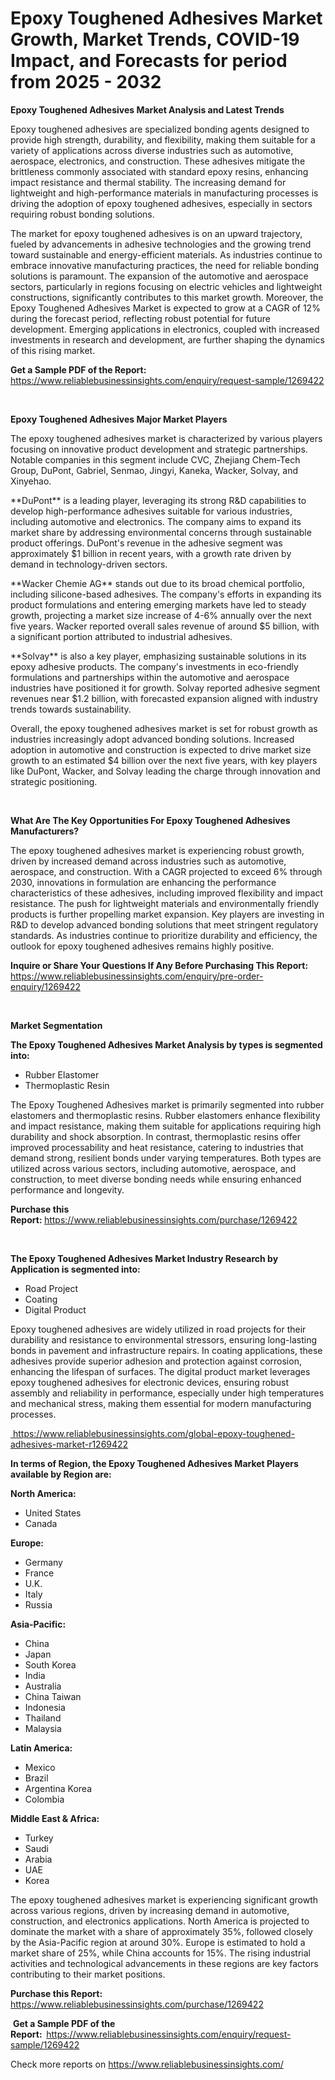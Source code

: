 <p><h1>Epoxy Toughened Adhesives Market Growth, Market Trends, COVID-19 Impact, and Forecasts for period from 2025 - 2032</h1></p><p><strong>Epoxy Toughened Adhesives Market Analysis and Latest Trends</strong></p>
<p><p>Epoxy toughened adhesives are specialized bonding agents designed to provide high strength, durability, and flexibility, making them suitable for a variety of applications across diverse industries such as automotive, aerospace, electronics, and construction. These adhesives mitigate the brittleness commonly associated with standard epoxy resins, enhancing impact resistance and thermal stability. The increasing demand for lightweight and high-performance materials in manufacturing processes is driving the adoption of epoxy toughened adhesives, especially in sectors requiring robust bonding solutions.</p><p>The market for epoxy toughened adhesives is on an upward trajectory, fueled by advancements in adhesive technologies and the growing trend toward sustainable and energy-efficient materials. As industries continue to embrace innovative manufacturing practices, the need for reliable bonding solutions is paramount. The expansion of the automotive and aerospace sectors, particularly in regions focusing on electric vehicles and lightweight constructions, significantly contributes to this market growth. Moreover, the Epoxy Toughened Adhesives Market is expected to grow at a CAGR of 12% during the forecast period, reflecting robust potential for future development. Emerging applications in electronics, coupled with increased investments in research and development, are further shaping the dynamics of this rising market.</p></p>
<p><strong>Get a Sample PDF of the Report:&nbsp;</strong> <a href="https://www.reliablebusinessinsights.com/enquiry/request-sample/1269422?utm_campaign=3439&utm_medium=2&utm_source=Github&utm_content=ia&utm_term=24032025&utm_id=epoxy-toughened-adhesives">https://www.reliablebusinessinsights.com/enquiry/request-sample/1269422</a></p>
<p>&nbsp;</p>
<p><strong>Epoxy Toughened Adhesives Major Market Players</strong></p>
<p><p>The epoxy toughened adhesives market is characterized by various players focusing on innovative product development and strategic partnerships. Notable companies in this segment include CVC, Zhejiang Chem-Tech Group, DuPont, Gabriel, Senmao, Jingyi, Kaneka, Wacker, Solvay, and Xinyehao.</p><p>**DuPont** is a leading player, leveraging its strong R&D capabilities to develop high-performance adhesives suitable for various industries, including automotive and electronics. The company aims to expand its market share by addressing environmental concerns through sustainable product offerings. DuPont's revenue in the adhesive segment was approximately $1 billion in recent years, with a growth rate driven by demand in technology-driven sectors.</p><p>**Wacker Chemie AG** stands out due to its broad chemical portfolio, including silicone-based adhesives. The company's efforts in expanding its product formulations and entering emerging markets have led to steady growth, projecting a market size increase of 4-6% annually over the next five years. Wacker reported overall sales revenue of around $5 billion, with a significant portion attributed to industrial adhesives.</p><p>**Solvay** is also a key player, emphasizing sustainable solutions in its epoxy adhesive products. The company's investments in eco-friendly formulations and partnerships within the automotive and aerospace industries have positioned it for growth. Solvay reported adhesive segment revenues near $1.2 billion, with forecasted expansion aligned with industry trends towards sustainability.</p><p>Overall, the epoxy toughened adhesives market is set for robust growth as industries increasingly adopt advanced bonding solutions. Increased adoption in automotive and construction is expected to drive market size growth to an estimated $4 billion over the next five years, with key players like DuPont, Wacker, and Solvay leading the charge through innovation and strategic positioning.</p></p>
<p>&nbsp;</p>
<p><strong>What Are The Key Opportunities For Epoxy Toughened Adhesives Manufacturers?</strong></p>
<p><p>The epoxy toughened adhesives market is experiencing robust growth, driven by increased demand across industries such as automotive, aerospace, and construction. With a CAGR projected to exceed 6% through 2030, innovations in formulation are enhancing the performance characteristics of these adhesives, including improved flexibility and impact resistance. The push for lightweight materials and environmentally friendly products is further propelling market expansion. Key players are investing in R&D to develop advanced bonding solutions that meet stringent regulatory standards. As industries continue to prioritize durability and efficiency, the outlook for epoxy toughened adhesives remains highly positive.</p></p>
<p><strong>Inquire or Share Your Questions If Any Before Purchasing This Report:</strong> <a href="https://www.reliablebusinessinsights.com/enquiry/pre-order-enquiry/1269422?utm_campaign=3439&utm_medium=2&utm_source=Github&utm_content=ia&utm_term=24032025&utm_id=epoxy-toughened-adhesives">https://www.reliablebusinessinsights.com/enquiry/pre-order-enquiry/1269422</a></p>
<p>&nbsp;</p>
<p><strong>Market Segmentation</strong></p>
<p><strong>The Epoxy Toughened Adhesives Market Analysis by types is segmented into:</strong></p>
<p><ul><li>Rubber Elastomer</li><li>Thermoplastic Resin</li></ul></p>
<p><p>The Epoxy Toughened Adhesives market is primarily segmented into rubber elastomers and thermoplastic resins. Rubber elastomers enhance flexibility and impact resistance, making them suitable for applications requiring high durability and shock absorption. In contrast, thermoplastic resins offer improved processability and heat resistance, catering to industries that demand strong, resilient bonds under varying temperatures. Both types are utilized across various sectors, including automotive, aerospace, and construction, to meet diverse bonding needs while ensuring enhanced performance and longevity.</p></p>
<p><strong>Purchase this Report:&nbsp;</strong><a href="https://www.reliablebusinessinsights.com/purchase/1269422?utm_campaign=3439&utm_medium=2&utm_source=Github&utm_content=ia&utm_term=24032025&utm_id=epoxy-toughened-adhesives">https://www.reliablebusinessinsights.com/purchase/1269422</a></p>
<p>&nbsp;</p>
<p><strong>The Epoxy Toughened Adhesives Market Industry Research by Application is segmented into:</strong></p>
<p><ul><li>Road Project</li><li>Coating</li><li>Digital Product</li></ul></p>
<p><p>Epoxy toughened adhesives are widely utilized in road projects for their durability and resistance to environmental stressors, ensuring long-lasting bonds in pavement and infrastructure repairs. In coating applications, these adhesives provide superior adhesion and protection against corrosion, enhancing the lifespan of surfaces. The digital product market leverages epoxy toughened adhesives for electronic devices, ensuring robust assembly and reliability in performance, especially under high temperatures and mechanical stress, making them essential for modern manufacturing processes.</p></p>
<p><a href="https://www.reliablebusinessinsights.com/global-epoxy-toughened-adhesives-market-r1269422?utm_campaign=3439&utm_medium=2&utm_source=Github&utm_content=ia&utm_term=24032025&utm_id=epoxy-toughened-adhesives">&nbsp;https://www.reliablebusinessinsights.com/global-epoxy-toughened-adhesives-market-r1269422</a></p>
<p><strong>In terms of Region, the Epoxy Toughened Adhesives Market Players available by Region are:</strong></p>
<p>
    <p> <strong> North America: </strong>
        <ul>
            <li>United States</li>
            <li>Canada</li>
        </ul>
        </p> 
    <p> <strong> Europe: </strong>
        <ul>
            <li>Germany</li>
            <li>France</li>
            <li>U.K.</li>
            <li>Italy</li>
            <li>Russia</li>
        </ul>
        </p> 
    <p> <strong> Asia-Pacific: </strong>
        <ul>
            <li>China</li>
            <li>Japan</li>
            <li>South Korea</li>
            <li>India</li>
            <li>Australia</li>
            <li>China Taiwan</li>
            <li>Indonesia</li>
            <li>Thailand</li>
            <li>Malaysia</li>
        </ul>
        </p> 
    <p> <strong> Latin America: </strong>
        <ul>
            <li>Mexico</li>
            <li>Brazil</li>
            <li>Argentina Korea</li>
            <li>Colombia</li>
        </ul>
        </p> 
    <p> <strong> Middle East & Africa: </strong>
        <ul>
            <li>Turkey</li>
            <li>Saudi</li>
            <li>Arabia</li>
            <li>UAE</li>
            <li>Korea</li>
        </ul>
    </p>
    </p>
<p><p>The epoxy toughened adhesives market is experiencing significant growth across various regions, driven by increasing demand in automotive, construction, and electronics applications. North America is projected to dominate the market with a share of approximately 35%, followed closely by the Asia-Pacific region at around 30%. Europe is estimated to hold a market share of 25%, while China accounts for 15%. The rising industrial activities and technological advancements in these regions are key factors contributing to their market positions.</p></p>
<p><strong>Purchase this Report: </strong><a href="https://www.reliablebusinessinsights.com/purchase/1269422?utm_campaign=3439&utm_medium=2&utm_source=Github&utm_content=ia&utm_term=24032025&utm_id=epoxy-toughened-adhesives">https://www.reliablebusinessinsights.com/purchase/1269422</a></p>
<p>&nbsp;<strong>Get a Sample PDF of the Report:&nbsp;&nbsp;</strong><a href="https://www.reliablebusinessinsights.com/enquiry/request-sample/1269422?utm_campaign=3439&utm_medium=2&utm_source=Github&utm_content=ia&utm_term=24032025&utm_id=epoxy-toughened-adhesives">https://www.reliablebusinessinsights.com/enquiry/request-sample/1269422</a></p>
<p><strong></strong></p>
<p>Check more reports on <a href="https://www.reliablebusinessinsights.com/?utm_campaign=3439&utm_medium=2&utm_source=Github&utm_content=ia&utm_term=24032025&utm_id=epoxy-toughened-adhesives">https://www.reliablebusinessinsights.com/</a></p>